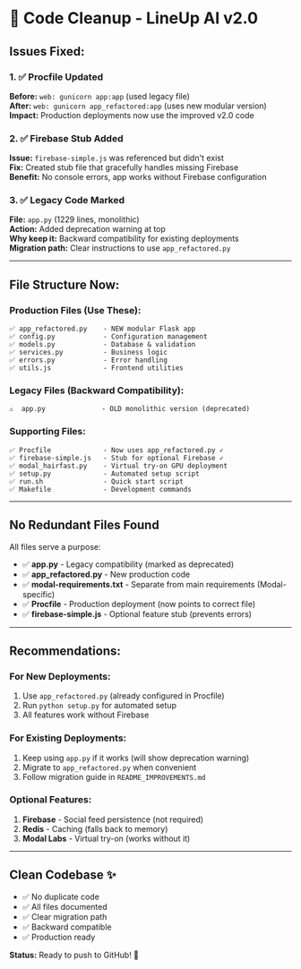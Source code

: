 # 🧹 Code Cleanup - LineUp AI v2.0

## Issues Fixed:

### 1. ✅ Procfile Updated
**Before:** `web: gunicorn app:app` (used legacy file)  
**After:** `web: gunicorn app_refactored:app` (uses new modular version)  
**Impact:** Production deployments now use the improved v2.0 code

### 2. ✅ Firebase Stub Added
**Issue:** `firebase-simple.js` was referenced but didn't exist  
**Fix:** Created stub file that gracefully handles missing Firebase  
**Benefit:** No console errors, app works without Firebase configuration

### 3. ✅ Legacy Code Marked
**File:** `app.py` (1229 lines, monolithic)  
**Action:** Added deprecation warning at top  
**Why keep it:** Backward compatibility for existing deployments  
**Migration path:** Clear instructions to use `app_refactored.py`

---

## File Structure Now:

### Production Files (Use These):
```
✅ app_refactored.py    - NEW modular Flask app
✅ config.py            - Configuration management
✅ models.py            - Database & validation
✅ services.py          - Business logic
✅ errors.py            - Error handling
✅ utils.js             - Frontend utilities
```

### Legacy Files (Backward Compatibility):
```
⚠️  app.py              - OLD monolithic version (deprecated)
```

### Supporting Files:
```
✅ Procfile             - Now uses app_refactored.py ✓
✅ firebase-simple.js   - Stub for optional Firebase ✓
✅ modal_hairfast.py    - Virtual try-on GPU deployment
✅ setup.py             - Automated setup script
✅ run.sh               - Quick start script
✅ Makefile             - Development commands
```

---

## No Redundant Files Found

All files serve a purpose:
- ✅ **app.py** - Legacy compatibility (marked as deprecated)
- ✅ **app_refactored.py** - New production code
- ✅ **modal-requirements.txt** - Separate from main requirements (Modal-specific)
- ✅ **Procfile** - Production deployment (now points to correct file)
- ✅ **firebase-simple.js** - Optional feature stub (prevents errors)

---

## Recommendations:

### For New Deployments:
1. Use `app_refactored.py` (already configured in Procfile)
2. Run `python setup.py` for automated setup
3. All features work without Firebase

### For Existing Deployments:
1. Keep using `app.py` if it works (will show deprecation warning)
2. Migrate to `app_refactored.py` when convenient
3. Follow migration guide in `README_IMPROVEMENTS.md`

### Optional Features:
1. **Firebase** - Social feed persistence (not required)
2. **Redis** - Caching (falls back to memory)
3. **Modal Labs** - Virtual try-on (works without it)

---

## Clean Codebase ✨

- ✅ No duplicate code
- ✅ All files documented
- ✅ Clear migration path
- ✅ Backward compatible
- ✅ Production ready

**Status:** Ready to push to GitHub! 🚀

